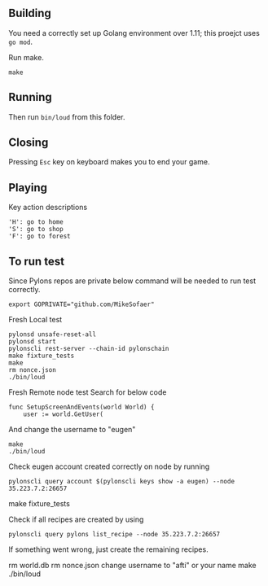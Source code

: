 ## Building

You need a correctly set up Golang environment over 1.11; this proejct uses `go mod`.

Run make.

    make

## Running

Then run `bin/loud` from this folder.

## Closing

Pressing `Esc` key on keyboard makes you to end your game.

## Playing

Key action descriptions

```
'H': go to home
'S': go to shop
'F': go to forest
```

## To run test

Since Pylons repos are private below command will be needed to run test correctly.  

```
export GOPRIVATE="github.com/MikeSofaer"
```

Fresh Local test

```
pylonsd unsafe-reset-all
pylonsd start
pylonscli rest-server --chain-id pylonschain
make fixture_tests
make
rm nonce.json
./bin/loud
```

Fresh Remote node test
Search for below code
```
func SetupScreenAndEvents(world World) {
	user := world.GetUser(
```
And change the username to "eugen"
```
make
./bin/loud
```

Check eugen account created correctly on node by running
```
pylonscli query account $(pylonscli keys show -a eugen) --node 35.223.7.2:26657
```

make fixture_tests

Check if all recipes are created by using
```
pylonscli query pylons list_recipe --node 35.223.7.2:26657
```

If something went wrong, just create the remaining recipes.

rm world.db
rm nonce.json
change username to "afti" or your name
make
./bin/loud
